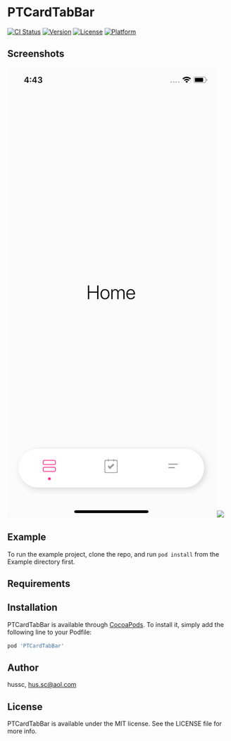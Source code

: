 # PTCardTabBar

[![CI Status](https://img.shields.io/travis/hussc/PTCardTabBar.svg?style=flat)](https://travis-ci.org/hussc/PTCardTabBar)
[![Version](https://img.shields.io/cocoapods/v/PTCardTabBar.svg?style=flat)](https://cocoapods.org/pods/PTCardTabBar)
[![License](https://img.shields.io/cocoapods/l/PTCardTabBar.svg?style=flat)](https://cocoapods.org/pods/PTCardTabBar)
[![Platform](https://img.shields.io/cocoapods/p/PTCardTabBar.svg?style=flat)](https://cocoapods.org/pods/PTCardTabBar)


## Screenshots

![](Screenshots/PTCardTabBar-1.png)
![](Samples/PTCardTabBar-2.png)

## Example

To run the example project, clone the repo, and run `pod install` from the Example directory first.

## Requirements

## Installation

PTCardTabBar is available through [CocoaPods](https://cocoapods.org). To install
it, simply add the following line to your Podfile:

```ruby
pod 'PTCardTabBar'
```

## Author

hussc, hus.sc@aol.com

## License

PTCardTabBar is available under the MIT license. See the LICENSE file for more info.
